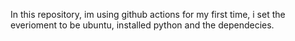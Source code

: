 In this repository, im using github actions for my first time, i set the everioment to be ubuntu, installed python and the dependecies.
